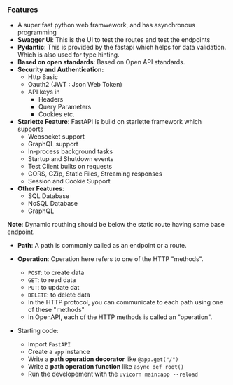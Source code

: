 
### Features
- A super fast python web framwework, and has asynchronous programming
- **Swagger Ui**: This is the UI to test the routes and test the endpoints
- **Pydantic**: This is provided by the fastapi which helps for data validation. Which is also used for type hinting.
- **Based on open standards**: Based on Open API standards. 
- **Security and Authentication:** 
	- Http Basic
	- Oauth2 (JWT : Json Web Token)
	- API keys in
		- Headers 
		- Query Parameters
		- Cookies etc.
- **Starlette Feature**: FastAPI is build on starlette framework which supports
	- Websocket support
	- GraphQL support
	- In-process background tasks
	- Startup and Shutdown events
	- Test Client builts on requests
	- CORS, GZip, Static Files, Streaming responses
	- Session and Cookie Support
- **Other Features**:
	- SQL Database
	- NoSQL Database
	- GraphQL

**Note**: Dynamic routhing should be below the static route having same base endpoint.

- **Path**: A path is commonly called as an endpoint or a route.
- **Operation**: Operation here refers to one of the HTTP "methods".
	- `POST`: to create data
	- `GET`: to read data
	- `PUT`: to update dat
	- `DELETE`: to delete data
	- In the HTTP protocol, you can communicate to each path using one of these "methods"
	- In OpenAPI, each of the HTTP methods is called an "operation".

- Starting code:
	- Import `FastAPI`
	- Create a `app` instance
	- Write a **path operation decorator** like `@app.get("/")`
	- Write a **path operation function** like `async def root()`
	- Run the developement with the `uvicorn main:app --reload`